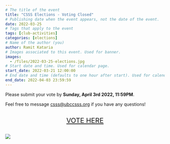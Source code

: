 ```yaml
---
# The title of the event
title: "CSSS Elections - Voting Closed"
# Publishing date when the event appears, not the date of the event.
date: 2022-03-25
# Tags that apply to the event
tags: [club-activities]
categories: [elections]
# Name of the author (you)
author: Ramit Kataria
# Images associated to this event. Used for banner.
images:
  - /files/2022-03-25-elections.jpg
# Start date and time. Used for calendar page.
start_date: 2022-03-21 12:00:00
# End date and time (defaults to one hour after start). Used for calendar page.
end_date: 2022-04-03 23:59:59
---
```


Please submit your vote by **Sunday, April 3rd 2022, 11:59PM**. 

Feel free to message csss@ubccsss.org if you have any questions!

<p style="font-size: 16pt; text-align: center; margin: 30px;">
  <a href="https://ubccsss.org/election">VOTE HERE</a>
</p>

![](/files/2022-03-25-elections.jpg)
